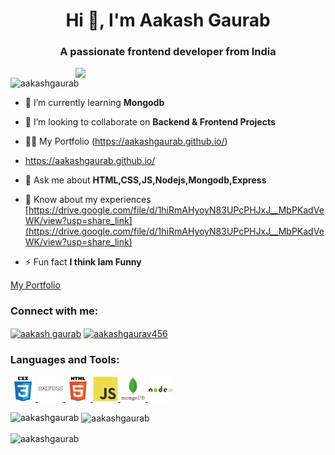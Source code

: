 <h1 align="center">Hi 👋, I'm Aakash Gaurab</h1>
<h3 align="center">A passionate frontend developer from India</h3>
<img src="https://miro.medium.com/max/1360/0*7Q3yvSIv_t0ioJ-Z.gif" width="400px" height=""400px align="right">

<p align="left"> <img src="https://komarev.com/ghpvc/?username=aakashgaurab&label=Profile%20views&color=0e75b6&style=flat" alt="aakashgaurab" /> </p>

- 🌱 I’m currently learning **Mongodb**

- 👯 I’m looking to collaborate on **Backend & Frontend Projects**

- 👨‍💻 My Portfolio   (https://aakashgaurab.github.io/)
- <a href="https://aakashgaurab.github.io/">https://aakashgaurab.github.io/</a>

- 💬 Ask me about **HTML,CSS,JS,Nodejs,Mongodb,Express**

- 📄 Know about my experiences [https://drive.google.com/file/d/1hiRmAHyoyN83UPcPHJxJ__MbPKadVeWK/view?usp=share_link](https://drive.google.com/file/d/1hiRmAHyoyN83UPcPHJxJ__MbPKadVeWK/view?usp=share_link)

- ⚡ Fun fact **I think Iam Funny**
<div>
  <a href="https://aakashgaurab.github.io/">My Portfolio</a>
  </div>
<h3 align="left">Connect with me:</h3>
<p align="left">
<a href="https://linkedin.com/in/aakash gaurab" target="blank"><img align="center" src="https://raw.githubusercontent.com/rahuldkjain/github-profile-readme-generator/master/src/images/icons/Social/linked-in-alt.svg" alt="aakash gaurab" height="30" width="40" /></a>
<a href="https://www.leetcode.com/aakashgaurav456" target="blank"><img align="center" src="https://raw.githubusercontent.com/rahuldkjain/github-profile-readme-generator/master/src/images/icons/Social/leet-code.svg" alt="aakashgaurav456" height="30" width="40" /></a>
</p>

<h3 align="left">Languages and Tools:</h3>
<p align="left"> <a href="https://www.w3schools.com/css/" target="_blank" rel="noreferrer"> <img src="https://raw.githubusercontent.com/devicons/devicon/master/icons/css3/css3-original-wordmark.svg" alt="css3" width="40" height="40"/> </a> <a href="https://expressjs.com" target="_blank" rel="noreferrer"> <img src="https://raw.githubusercontent.com/devicons/devicon/master/icons/express/express-original-wordmark.svg" alt="express" width="40" height="40"/> </a> <a href="https://www.w3.org/html/" target="_blank" rel="noreferrer"> <img src="https://raw.githubusercontent.com/devicons/devicon/master/icons/html5/html5-original-wordmark.svg" alt="html5" width="40" height="40"/> </a> <a href="https://developer.mozilla.org/en-US/docs/Web/JavaScript" target="_blank" rel="noreferrer"> <img src="https://raw.githubusercontent.com/devicons/devicon/master/icons/javascript/javascript-original.svg" alt="javascript" width="40" height="40"/> </a> <a href="https://www.mongodb.com/" target="_blank" rel="noreferrer"> <img src="https://raw.githubusercontent.com/devicons/devicon/master/icons/mongodb/mongodb-original-wordmark.svg" alt="mongodb" width="40" height="40"/> </a> <a href="https://nodejs.org" target="_blank" rel="noreferrer"> <img src="https://raw.githubusercontent.com/devicons/devicon/master/icons/nodejs/nodejs-original-wordmark.svg" alt="nodejs" width="40" height="40"/> </a> </p>

<p><img align="left" src="https://github-readme-stats.vercel.app/api/top-langs?username=aakashgaurab&show_icons=true&locale=en&layout=compact" alt="aakashgaurab" /></p>

<p>&nbsp;<img align="center" src="https://github-readme-stats.vercel.app/api?username=aakashgaurab&show_icons=true&locale=en" alt="aakashgaurab" /></p>

<p><img align="center" src="https://github-readme-streak-stats.herokuapp.com/?user=aakashgaurab&" alt="aakashgaurab" /></p>
